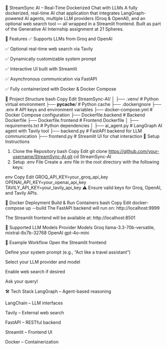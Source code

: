 📡 StreamSync AI – Real-Time Dockerized Chat with LLMs
A fully dockerized, real-time AI chat application that integrates LangGraph-powered AI agents, multiple LLM providers (Groq & OpenAI), and an optional web search tool — all wrapped in a Streamlit frontend. Built as part of the Generative AI Internship assignment at 21 Spheres.

🚀 Features
✅ Supports LLMs from Groq and OpenAI

✅ Optional real-time web search via Tavily

✅ Dynamically customizable system prompt

✅ Interactive UI built with Streamlit

✅ Asynchronous communication via FastAPI

✅ Fully containerized with Docker & Docker Compose

📁 Project Structure
bash
Copy
Edit
StreamSync-AI/
│
├── .venv/                  # Python virtual environment
├── __pycache__/           # Python cache
├── .dockerignore
├── .env                   # API keys and environment variables
├── docker-compose.yml     # Docker Compose configuration
├── Dockerfile.backend     # Backend Dockerfile
├── Dockerfile.frontend    # Frontend Dockerfile
│
├── requirements.txt       # Python dependencies
│
├── ai_agent.py            # LangGraph AI agent with Tavily tool
├── backend.py             # FastAPI backend for LLM communication
├── frontend.py            # Streamlit UI for chat interaction
🔧 Setup Instructions
1. Clone the Repository
bash
Copy
Edit
git clone https://github.com/your-username/StreamSync-AI.git
cd StreamSync-AI
2. Setup .env File
Create a .env file in the root directory with the following keys:

env
Copy
Edit
GROQ_API_KEY=your_groq_api_key
OPENAI_API_KEY=your_openai_api_key
TAVILY_API_KEY=your_tavily_api_key
⚠️ Ensure valid keys for Groq, OpenAI, and Tavily APIs.

🐳 Docker Deployment
Build & Run Containers
bash
Copy
Edit
docker-compose up --build
The FastAPI backend will run on: http://localhost:9999

The Streamlit frontend will be available at: http://localhost:8501

🧠 Supported LLM Models
Provider	Models
Groq	llama-3.3-70b-versatile, mixtral-8x7b-32768
OpenAI	gpt-4o-mini

🧪 Example Workflow
Open the Streamlit frontend

Define your system prompt (e.g., “Act like a travel assistant”)

Select your LLM provider and model

Enable web search if desired

Ask your query!

🛠️ Tech Stack
LangGraph – Agent-based reasoning

LangChain – LLM interfaces

Tavily – External web search

FastAPI – RESTful backend

Streamlit – Frontend UI

Docker – Containerization

